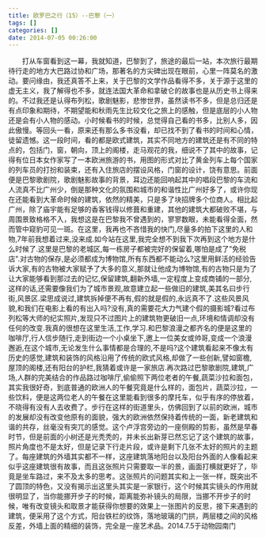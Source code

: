 ```yaml
---
title: 欧罗巴之行（15）--巴黎（一）
tags: []
categories: []
date: 2014-07-05 00:26:00 
---
```



&emsp;&emsp;打从车窗看到这一幕，我就知道，巴黎到了，旅途的最后一站，本次旅行最期待行走的地方大巴路过协和广场，那著名的方尖碑出现在眼前，心里一阵莫名的激动。要问缘由，我还真答不上来，关于巴黎的文学作品看得不多，关于源于这里的虚无主义，我了解得也不多，就连法国大革命和拿破仑的故事也是从历史书上得来的。不过我还是认得布列松，歌剧魅影，悲惨世界，虽然读书不多，但是总归还是有点印象和期待，不期望能和秋雨先生比较文化之旅上的感触，但是底层的小人物还是会有小人物的感动。小时候看书的时候，总觉得自己看的书多，比别人多，因此傲慢。等回头一看，原来还有那么多书没看，却已找不到了看书的时间和心情，徒留遗憾。这一段时间，看的都是欧式建筑，其实不同地方的建筑还是有不同的特点的，包括门，窗，朝向，顶上的阁楼，走马观花的我，细说不了其中的故事，记得有位日本女作家写了一本欧洲旅游的书，用图的形式对比了黄金列车上每个国家的列车员的打扮和装束，还有入住旅店的摆设风格，门窗的设计，饶有意思。前面便是巴黎歌剧院，歌剧魅影故事的背景，耳边还能回响起其中的唱段巴黎的车流和人流真不比广州少，倒是那种文化的氛围和城市的和谐性比广州好多了，或许你现在还能看到大革命时候的建筑，依然的精美，只是多了块招牌多个位商人。相比起广州，除了庙宇能有足够的香客钱得以修葺和重建，其他的建筑大都破败不堪，与周围景致格格不入，我想这是在巴黎我不曾遇到的，寥寥数眼，未能看得全面，然而管中窥豹可见一斑。在这里，我再也不吝惜我的快门,尽量多的拍下这里的人和物,7年前我想着过来,没来成.如今站在这里,我完全想不到我下次再到这个地方是什么时候了.这里是巴黎的老城区,每一栋房子都被完好的保留着,哪怕是成了"免税店".对古物的保存,是必须都成为博物馆,所有东西都不能动么?这里用鲜活的经验告诉大家,有的古物被大家赋予了大多的意义,那就让他成为博物馆,有的古物只是为了让大家能够看到那过去的记忆,保留建筑,翻新外墙,一定程度上变成商铺的一部分,这样的话,还需要像我们为了城市景观,故意建立起一些做旧的建筑,美其名曰步行街,风景区.梁思成说过,建筑拆掉便不再有,假的就是假的,永远真不了.这些风景风貌,和我们在电影上看的有出入吗?没有,真的需要花大力气建个假的摄影城?看过布列松等大师的纪实照片,发现只不过图片上的建筑物更破旧一点,环境和情调却没有任何的改变.我真的很想在这里生活,工作,学习.和巴黎浪漫之都齐名的便是这里的咖啡厅,行人信步随行,走到街边一个小桌坐下,邀上一位美女或帅哥,变成一个浪漫邂逅,在这个城市,无论发生什么事情都是合理的,不是吗?这个建筑看起来不像太有历史的感觉,建筑和装饰的风格沿用了传统的欧式风格,却做了一些创新,譬如窗檐,屋顶的阁楼,还有阳台的护栏,我猜着或许是一家旅店.再次路过巴黎歌剧院,建筑,广场,人群的完美结合的作品路过咖啡厅,偷偷照下两位老者的午餐,蔬菜沙拉和面包，其实我很好奇，到底普通的欧洲人的午餐究竟是什么样的，面包片，蔬菜沙拉，一些饮料，便是这两位老人的午餐在这里能看到很多的摩托车，似乎有序的停放着，不晓得有没有人去收费了。步行在这样的街道里头，仿佛回到了以前的欧洲，城市的发展却没有改变他原有的面貌，强大的欧洲依然保持着传统的一面，新老建筑和谐的共存，丝毫没有突兀的感觉。这个卢浮宫旁边的一座侧殿的剪影，虽然是早春时节，但是前面的小树还是光秃秃的，并未长出新芽已然忘记了这个建筑的故事，照片角度也不是太好，但是记录下行走片段，或许是剩下几张不太好的照片的主题了。每座建筑的外墙其实都不一样，这座建筑落地阳台以及阳台外面的人像看起来似乎这座建筑很有故事，而且这张照片只需要取一半的景，画面打横就更好了，毕竟是坐车路过，来不及太多的思考。这张照片的问题其实和上一张一样，既突出不了圆顶的特色，又没有揭示出这里头其实是一家银行，这个时候其实镜头的作用就很明显了，当你能挪开步子的时候，距离能弥补镜头的局限，当挪不开步子的时候，唯有改变镜头和取景才能获得你想要的效果上一张图片的反思，接下来遇到的建筑，便采用了这个方式，阳台铁栏的纹饰，落地玻璃的门拱，两层楼之间的风格反差，外墙上面的精细的装饰，完全是一座艺术品。2014.7.5于动物园南门